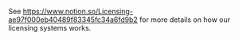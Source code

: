 See https://www.notion.so/Licensing-ae97f000eb40489f83345fc34a6fd9b2 for
more details on how our licensing systems works.